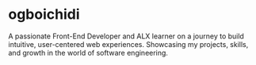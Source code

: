 # ogboichidi
A passionate Front-End Developer and ALX learner on a journey to build intuitive, user-centered web experiences. Showcasing my projects, skills, and growth in the world of software engineering.
